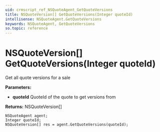 ```yaml
---
uid: crmscript_ref_NSQuoteAgent_GetQuoteVersions
title: NSQuoteVersion[] GetQuoteVersions(Integer quoteId)
intellisense: NSQuoteAgent.GetQuoteVersions
keywords: NSQuoteAgent, GetQuoteVersions
so.topic: reference
---
```


# NSQuoteVersion[] GetQuoteVersions(Integer quoteId)

Get all quote versions for a sale

**Parameters:**
 - **quoteId** QuoteId of the quote to get versions from

**Returns:** NSQuoteVersion[]

```crmscript
NSQuoteAgent agent;
Integer quoteId;
NSQuoteVersion[] res = agent.GetQuoteVersions(quoteId);
```


